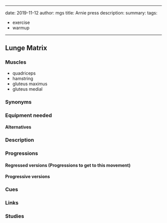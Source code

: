 
---
date: 2019-11-12
author: mgs
title: Arnie press
description: 
summary: 
tags: 
- exercise
- warmup
---
## Lunge Matrix
### Muscles
  - quadriceps
  - hamstring
  - gluteus maximus
  - gluteus medial
### Synonyms
### Equipment needed
#### Alternatives
### Description
### Progressions
#### Regressed versions (Progressions to get to this movement)
#### Progressive versions
### Cues
### Links
### Studies
<!--stackedit_data:
eyJoaXN0b3J5IjpbMjAxMTYzMTU0Ml19
-->